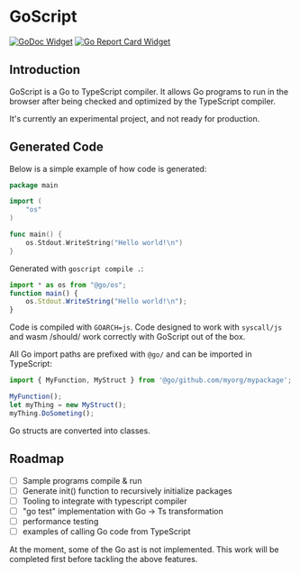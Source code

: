 # GoScript

[![GoDoc Widget]][GoDoc] [![Go Report Card Widget]][Go Report Card]

[GoDoc]: https://godoc.org/github.com/paralin/goscript
[GoDoc Widget]: https://godoc.org/github.com/paralin/goscript?status.svg
[Go Report Card Widget]: https://goreportcard.com/badge/github.com/paralin/goscript
[Go Report Card]: https://goreportcard.com/report/github.com/paralin/goscript

## Introduction

GoScript is a Go to TypeScript compiler. It allows Go programs to run in the
browser after being checked and optimized by the TypeScript compiler.

It's currently an experimental project, and not ready for production.

## Generated Code

Below is a simple example of how code is generated:

```go
package main

import (
	"os"
)

func main() {
	os.Stdout.WriteString("Hello world!\n")
}
```

Generated with `goscript compile .`:

```typescript
import * as os from "@go/os";
function main() {
	os.Stdout.WriteString("Hello world!\n");
}
```

Code is compiled with `GOARCH=js`. Code designed to work with `syscall/js` and
wasm /should/ work correctly with GoScript out of the box.

All Go import paths are prefixed with `@go/` and can be imported in TypeScript:

```typescript
import { MyFunction, MyStruct } from '@go/github.com/myorg/mypackage';

MyFunction();
let myThing = new MyStruct();
myThing.DoSometing();
```

Go structs are converted into classes.

## Roadmap

 - [ ] Sample programs compile & run
 - [ ] Generate init() function to recursively initialize packages
 - [ ] Tooling to integrate with typescript compiler
 - [ ] "go test" implementation with Go -> Ts transformation
 - [ ] performance testing
 - [ ] examples of calling Go code from TypeScript

At the moment, some of the Go ast is not implemented. This work will be
completed first before tackling the above features.

